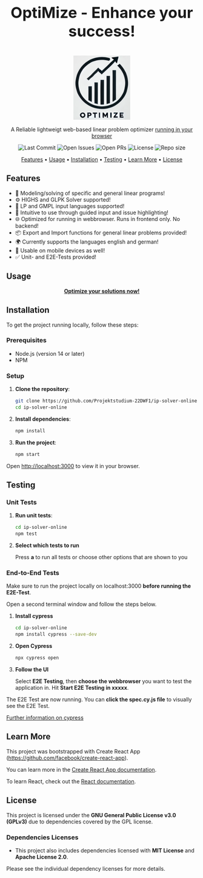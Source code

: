 <div align="center">
   <p style="font-size: 40px;"><strong>OptiMize - Enhance your success!</strong></p>
   <img src="./src/assets/logo.png" alt="Logo" width="150"/>
   <p>A Reliable lightweigt web-based linear problem optimizer <a href="https://projektstudium-22dwf1.github.io/ip-solver-online/" target="_blank">running in your browser</a></p>
</div>

<div align="center">
  
  ![Last Commit](https://img.shields.io/github/last-commit/Projektstudium-22DWF1/ip-solver-online)
  ![Open Issues](https://img.shields.io/github/issues/Projektstudium-22DWF1/ip-solver-online)
  ![Open PRs](https://img.shields.io/github/issues-pr/Projektstudium-22DWF1/ip-solver-online)
  ![License](https://img.shields.io/badge/License-GPLv3-orange.svg)
  ![Repo size](https://img.shields.io/github/repo-size/Projektstudium-22DWF1/ip-solver-online)

</div>

<div align="center">
  <a href="#features">Features</a> • 
  <a href="#usage">Usage</a> • 
  <a href="#installation">Installation</a> • 
  <a href="#testing">Testing</a> • 
  <a href="#learn-more">Learn More</a> • 
  <a href="#license">License</a>
</div>


## Features

- 🧮 Modeling/solving of specific and general linear programs!  
- ⚙️ HIGHS and GLPK Solver supported!  
- 📝 LP and GMPL input languages supported!  
- 🌟 Intuitive to use through guided input and issue highlighting!  
- 🌐 Optimized for running in webbrowser. Runs in frontend only. No backend!  
- 📦 Export and Import functions for general linear problems provided!  
- 🌍 Currently supports the languages english and german!  
- 📱 Usable on mobile devices as well!  
- ✅ Unit- and E2E-Tests provided!  

## Usage

<div align="center">
  <a href="https://projektstudium-22dwf1.github.io/ip-solver-online/"><strong>Optimize your solutions now!</strong></a>
</div>


## Installation

To get the project running locally, follow these steps:

### Prerequisites

- Node.js (version 14 or later)
- NPM

### Setup

1. **Clone the repository**:

   ```bash
   git clone https://github.com/Projektstudium-22DWF1/ip-solver-online.git
   cd ip-solver-online

   ```

2. **Install dependencies**:

   ```bash
   npm install

   ```

3. **Run the project**:
   ```bash
   npm start
   ```

Open [http://localhost:3000](http://localhost:3000) to view it in your browser.

## Testing

### Unit Tests

1. **Run unit tests**:
   ```bash
   cd ip-solver-online
   npm test
   ```

2. **Select which tests to run**

   Press **a** to run all tests or choose other options that are shown to you


### End-to-End Tests

Make sure to run the project locally on localhost:3000 **before running the E2E-Test**.  

Open a second terminal window and follow the steps below.  

1. **Install cypress**

   ```bash
   cd ip-solver-online
   npm install cypress --save-dev
   ```

2. **Open Cypress**

   ```bash
   npx cypress open
   ```

3. **Follow the UI**

   Select **E2E Testing**, then **choose the webbrowser** you want to test the application in. Hit **Start E2E Testing in xxxxx**.  

The E2E Test are now running. You can **click the spec.cy.js file** to visually see the E2E Test.

<div>
  <a href="https://docs.cypress.io/guides/component-testing/react/overview">Further information on cypress</a>
</div>


## Learn More

This project was bootstrapped with Create React App (https://github.com/facebook/create-react-app).

You can learn more in the [Create React App documentation](https://facebook.github.io/create-react-app/docs/getting-started).

To learn React, check out the [React documentation](https://reactjs.org/).

## License

This project is licensed under the **GNU General Public License v3.0 (GPLv3)** due to dependencies covered by the GPL license.

### Dependencies Licenses

- This project also includes dependencies licensed with **MIT License** and **Apache License 2.0**.

Please see the individual dependency licenses for more details.

